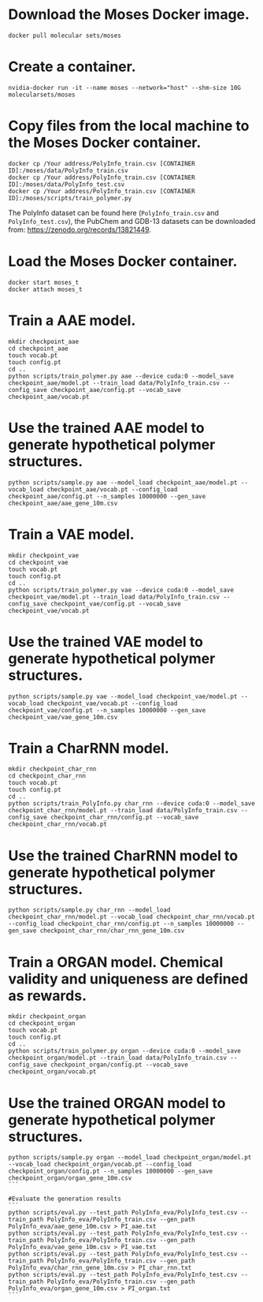 # Download the Moses Docker image.
```
docker pull molecular sets/moses
```

# Create a container.
```
nvidia-docker run -it --name moses --network="host" --shm-size 10G molecularsets/moses
```

# Copy files from the local machine to the Moses Docker container.
```
docker cp /Your address/PolyInfo_train.csv [CONTAINER ID]:/moses/data/PolyInfo_train.csv
docker cp /Your address/PolyInfo_train.csv [CONTAINER ID]:/moses/data/PolyInfo_test.csv
docker cp /Your address/PolyInfo_train.csv [CONTAINER ID]:/moses/scripts/train_polymer.py
```
The PolyInfo dataset can be found here (`PolyInfo_train.csv` and `PolyInfo_test.csv`), the PubChem and GDB-13 datasets can be downloaded from: https://zenodo.org/records/13821449.

# Load the Moses Docker container.
```
docker start moses_t
docker attach moses_t
```

# Train a AAE model.
```
mkdir checkpoint_aae
cd checkpoint_aae
touch vocab.pt
touch config.pt
cd ..
python scripts/train_polymer.py aae --device cuda:0 --model_save checkpoint_aae/model.pt --train_load data/PolyInfo_train.csv --config_save checkpoint_aae/config.pt --vocab_save checkpoint_aae/vocab.pt
```

# Use the trained AAE model to generate hypothetical polymer structures.
```
python scripts/sample.py aae --model_load checkpoint_aae/model.pt --vocab_load checkpoint_aae/vocab.pt --config_load checkpoint_aae/config.pt --n_samples 10000000 --gen_save checkpoint_aae/aae_gene_10m.csv
```

# Train a VAE model.
```
mkdir checkpoint_vae
cd checkpoint_vae
touch vocab.pt
touch config.pt
cd ..
python scripts/train_polymer.py vae --device cuda:0 --model_save checkpoint_vae/model.pt --train_load data/PolyInfo_train.csv --config_save checkpoint_vae/config.pt --vocab_save checkpoint_vae/vocab.pt
```

# Use the trained VAE model to generate hypothetical polymer structures.
```
python scripts/sample.py vae --model_load checkpoint_vae/model.pt --vocab_load checkpoint_vae/vocab.pt --config_load checkpoint_vae/config.pt --n_samples 10000000 --gen_save checkpoint_vae/vae_gene_10m.csv
```

# Train a CharRNN model.
```
mkdir checkpoint_char_rnn
cd checkpoint_char_rnn
touch vocab.pt
touch config.pt
cd ..
python scripts/train_PolyInfo.py char_rnn --device cuda:0 --model_save checkpoint_char_rnn/model.pt --train_load data/PolyInfo_train.csv --config_save checkpoint_char_rnn/config.pt --vocab_save checkpoint_char_rnn/vocab.pt
```

# Use the trained CharRNN model to generate hypothetical polymer structures.
```
python scripts/sample.py char_rnn --model_load checkpoint_char_rnn/model.pt --vocab_load checkpoint_char_rnn/vocab.pt --config_load checkpoint_char_rnn/config.pt --n_samples 10000000 --gen_save checkpoint_char_rnn/char_rnn_gene_10m.csv
```

# Train a ORGAN model. Chemical validity and uniqueness are defined as rewards.
```
mkdir checkpoint_organ
cd checkpoint_organ
touch vocab.pt
touch config.pt
cd ..
python scripts/train_polymer.py organ --device cuda:0 --model_save checkpoint_organ/model.pt --train_load data/PolyInfo_train.csv --config_save checkpoint_organ/config.pt --vocab_save checkpoint_organ/vocab.pt
```

# Use the trained ORGAN model to generate hypothetical polymer structures.
````
python scripts/sample.py organ --model_load checkpoint_organ/model.pt --vocab_load checkpoint_organ/vocab.pt --config_load checkpoint_organ/config.pt --n_samples 10000000 --gen_save checkpoint_organ/organ_gene_10m.csv
```

#Evaluate the generation results
```
python scripts/eval.py --test_path PolyInfo_eva/PolyInfo_test.csv --train_path PolyInfo_eva/PolyInfo_train.csv --gen_path PolyInfo_eva/aae_gene_10m.csv > PI_aae.txt
python scripts/eval.py --test_path PolyInfo_eva/PolyInfo_test.csv --train_path PolyInfo_eva/PolyInfo_train.csv --gen_path PolyInfo_eva/vae_gene_10m.csv > PI_vae.txt
python scripts/eval.py --test_path PolyInfo_eva/PolyInfo_test.csv --train_path PolyInfo_eva/PolyInfo_train.csv --gen_path PolyInfo_eva/char_rnn_gene_10m.csv > PI_char_rnn.txt
python scripts/eval.py --test_path PolyInfo_eva/PolyInfo_test.csv --train_path PolyInfo_eva/PolyInfo_train.csv --gen_path PolyInfo_eva/organ_gene_10m.csv > PI_organ.txt
```

